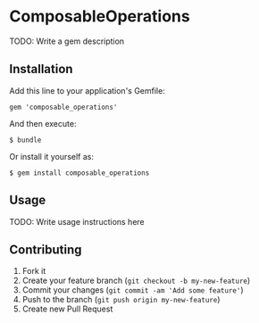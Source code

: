 # ComposableOperations

TODO: Write a gem description

## Installation

Add this line to your application's Gemfile:

    gem 'composable_operations'

And then execute:

    $ bundle

Or install it yourself as:

    $ gem install composable_operations

## Usage

TODO: Write usage instructions here

## Contributing

1. Fork it
2. Create your feature branch (`git checkout -b my-new-feature`)
3. Commit your changes (`git commit -am 'Add some feature'`)
4. Push to the branch (`git push origin my-new-feature`)
5. Create new Pull Request
